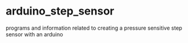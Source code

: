 # arduino_step_sensor
programs and information related to creating a pressure sensitive step sensor with an arduino
